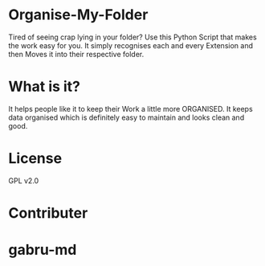 # Organise-My-Folder
Tired of seeing crap lying in your folder?
Use this Python Script that makes the work easy for you.
It simply recognises each and every Extension and then Moves it into their respective folder.

# What is it?
It helps people like it to keep their Work a little more ORGANISED.
It keeps data organised which is definitely easy to maintain and looks clean and good.


# License
GPL v2.0

# Contributer
# gabru-md 
